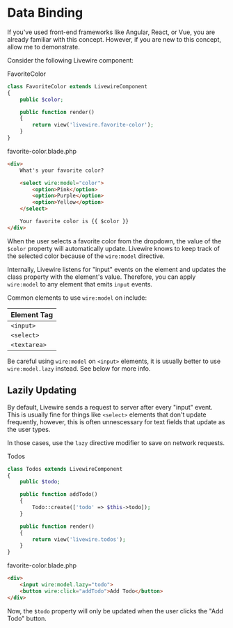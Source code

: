 # Data Binding
If you've used front-end frameworks like Angular, React, or Vue, you are already familiar with this concept. However, if you are new to this concept, allow me to demonstrate.

Consider the following Livewire component:

<div title="Component"><div title="Component__class">

FavoriteColor
```php
class FavoriteColor extends LivewireComponent
{
    public $color;

    public function render()
    {
        return view('livewire.favorite-color');
    }
}
```
</div>
<div title="Component__view">

favorite-color.blade.php
```html
<div>
    What's your favorite color?

    <select wire:model="color">
        <option>Pink</option>
        <option>Purple</option>
        <option>Yellow</option>
    </select>

    Your favorite color is {{ $color }}
</div>
```
</div>
</div>

When the user selects a favorite color from the dropdown, the value of the `$color` property will automatically update. Livewire knows to keep track of the selected color because of the `wire:model` directive.

Internally, Livewire listens for "input" events on the element and updates the class property with the element's value. Therefore, you can apply `wire:model` to any element that emits `input` events.

Common elements to use `wire:model` on include:

Element Tag |
--- |
`<input>` |
`<select>` |
`<textarea>` |

<div title="Warning"><div title="Warning__content">

Be careful using `wire:model` on `<input>` elements, it is usually better to use `wire:model.lazy` instead. See below for more info.
</div></div>

## Lazily Updating

By default, Livewire sends a request to server after every "input" event. This is usually fine for things like `<select>` elements that don't update frequently, however, this is often unnescessary for text fields that update as the user types.

In those cases, use the `lazy` directive modifier to save on network requests.

<div title="Component"><div title="Component__class">

Todos
```php
class Todos extends LivewireComponent
{
    public $todo;

    public function addTodo()
    {
        Todo::create(['todo' => $this->todo]);
    }

    public function render()
    {
        return view('livewire.todos');
    }
}
```
</div><div title="Component__view">

favorite-color.blade.php
```html
<div>
    <input wire:model.lazy="todo">
    <button wire:click="addTodo">Add Todo</button>
</div>
```
</div></div>

Now, the `$todo` property will only be updated when the user clicks the "Add Todo" button.
